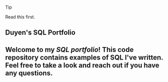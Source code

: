 > [!TIP]
> Read this first.

## Duyen's SQL Portfolio
## Welcome to my _SQL portfolio_! This code repository contains examples of SQL I've written. Feel free to take a look and reach out if you have any questions.
